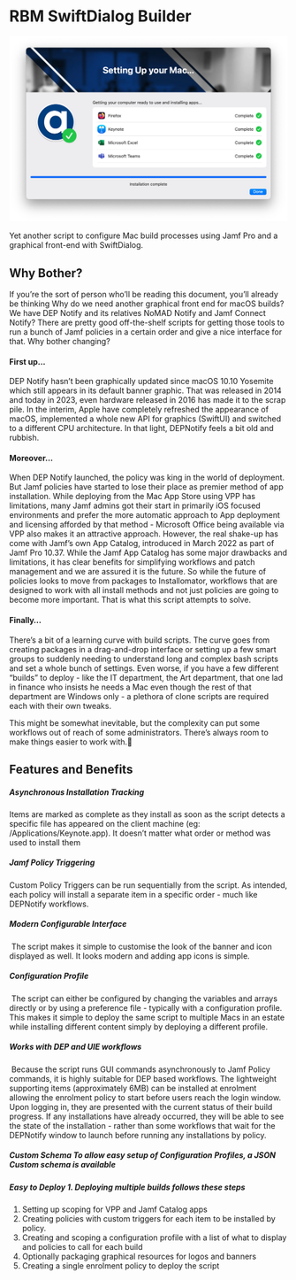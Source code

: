 # RBM SwiftDialog Builder

![Screen Shot](https://github.com/richardbm42uk/RBMSwiftDialogBuilder/blob/4b9d9a82f66349750a947fc9f238bfd7d95a7048/screenshot.png?raw=true)

Yet another script to configure Mac build processes using Jamf Pro and a graphical front-end with SwiftDialog.

## Why Bother?

If you’re the sort of person who’ll be reading this document, you’ll already be thinking
Why do we need another graphical front end for macOS builds? We have DEP Notify and its relatives NoMAD Notify and Jamf Connect Notify? 
There are pretty good off-the-shelf scripts for getting those tools to run a bunch of Jamf policies in a certain order and give a nice interface for that. Why bother changing?

#### First up…
DEP Notify hasn’t been graphically updated since macOS 10.10 Yosemite which still appears in its default banner graphic. That was released in 2014 and today in 2023, even hardware released in 2016 has made it to the scrap pile. In the interim, Apple have completely refreshed the appearance of macOS, implemented a whole new API for graphics (SwiftUI) and switched to a different CPU architecture. In that light, DEPNotify feels a bit old and rubbish.

#### Moreover…
When DEP Notify launched, the policy was king in the world of deployment. But Jamf policies have started to lose their place as premier method of app installation. While deploying from the Mac App Store using VPP has limitations, many Jamf admins got their start in primarily iOS focused environments and prefer the more automatic approach to App deployment and licensing afforded by that method - Microsoft Office being available via VPP also makes it an attractive approach. However, the real shake-up has come with Jamf’s own App Catalog, introduced in March 2022 as part of Jamf Pro 10.37. 
While the Jamf App Catalog has some major drawbacks and limitations, it has clear benefits for simplifying workflows and patch management and we are assured it is the future. So while the future of policies looks to move from packages to Installomator, workflows that are designed to work with all install methods and not just policies are going to become more important. That is what this script attempts to solve.

#### Finally…
There’s a bit of a learning curve with build scripts. The curve goes from creating packages in a drag-and-drop interface or setting up a few smart groups to suddenly needing to understand long and complex bash scripts and set a whole bunch of settings. Even worse, if you have a few different “builds” to deploy - like the IT department, the Art department, that one lad in finance who insists he needs a Mac even though the rest of that department are Windows only - a plethora of clone scripts are required each with their own tweaks.

This might be somewhat inevitable, but the complexity can put some workflows out of reach of some administrators. There’s always room to make things easier to work with.
## Features and Benefits

##### Asynchronous Installation Tracking
Items are marked as complete as they install as soon as the script detects a specific file has appeared on the client machine (eg: /Applications/Keynote.app). It doesn’t matter what order or method was used to install them
##### Jamf Policy Triggering

Custom Policy Triggers can be run sequentially from the script. As intended, each policy will install a separate item in a specific order - much like DEPNotify workflows.
##### Modern Configurable Interface
 The script makes it simple to customise the look of the banner and icon displayed as well. It looks modern and adding app icons is simple.
##### Configuration Profile
 The script can either be configured by changing the variables and arrays directly or by using a preference file - typically with a configuration profile. This makes it simple to deploy the same script to multiple Macs in an estate while installing different content simply by deploying a different profile.
##### Works with DEP and UIE workflows
 Because the script runs GUI commands asynchronously to Jamf Policy commands, it is highly suitable for DEP based workflows. The lightweight supporting items (approximately 6MB) can be installed at enrolment allowing the enrolment policy to start before users reach the login window. Upon logging in, they are presented with the current status of their build progress. If any installations have already occurred, they will be able to see the state of the installation - rather than some workflows that wait for the DEPNotify window to launch before running any installations by policy.
##### Custom Schema To allow easy setup of Configuration Profiles, a JSON Custom schema is available
##### Easy to Deploy 1. Deploying multiple builds follows these steps 
1. Setting up scoping for VPP and Jamf Catalog apps
1. Creating policies with custom triggers for each item to be installed by policy.
1. Creating and scoping a configuration profile with a list of what to display and policies to call for each build
1. Optionally packaging graphical resources for logos and banners
1. Creating a single enrolment policy to deploy the script
